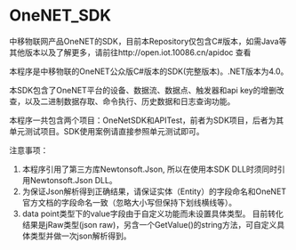# OneNET_SDK
中移物联网产品OneNET的SDK，目前本Repository仅包含C#版本，如需Java等其他版本以及了解更多，请前往http://open.iot.10086.cn/apidoc 查看

本程序是中移物联的OneNET公众版C#版本的SDK(完整版本)。.NET版本为4.0。

本SDK包含了OneNET平台的设备、数据流、数据点、触发器和api key的增删改查，以及二进制数据存取、命令执行、历史数据和日志查询功能。

本程序一共包含两个项目：OneNetSDK和APITest，前者为SDK项目，后者为其单元测试项目。SDK使用案例请直接参照单元测试即可。

注意事项：
1. 本程序引用了第三方库Newtonsoft.Json, 所以在使用本SDK DLL时须同时引用Newtonsoft.Json DLL。
2. 为保证Json解析得到正确结果，请保证实体（Entity）的字段命名和OneNET官方文档的字段命名一致（忽略大小写但保持下划线横线等）。
3. data point类型下的value字段由于自定义功能而未设置具体类型。
   目前转化结果是jRaw类型(json raw)，另含一个GetValue()的string方法，可自定义具体类型并做一次json解析得到。
